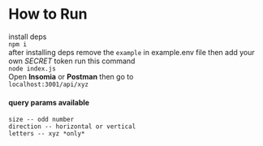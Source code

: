 # How to Run
install deps <br />
```npm i``` <br />
after installing deps remove the ```example``` in example.env file then add your own *SECRET* token
run this command <br />
```node index.js``` <br />
Open **Insomia** or **Postman** then go to <br />
```localhost:3001/api/xyz``` <br />
#### query params available
```
size -- odd number
direction -- horizontal or vertical
letters -- xyz *only*
```